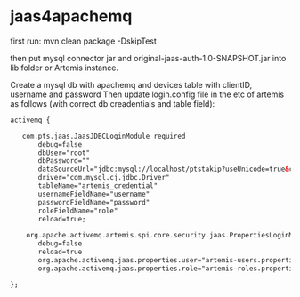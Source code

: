 # jaas4apachemq

first run: mvn clean package -DskipTest

then put mysql connector jar and original-jaas-auth-1.0-SNAPSHOT.jar into lib folder or Artemis instance.

Create a mysql db with apachemq and devices table with clientID, username and password
Then update login.config file in the etc of artemis as follows (with correct db creadentials and table field):
~~~xml
activemq {

   com.pts.jaas.JaasJDBCLoginModule required
       debug=false
	   dbUser="root"
	   dbPassword=""
	   dataSourceUrl="jdbc:mysql://localhost/ptstakip?useUnicode=true&characterEncoding=utf8&useSSL=false&useLegacyDatetimeCode=false&serverTimezone=UTC"
	   driver="com.mysql.cj.jdbc.Driver"
	   tableName="artemis_credential"
	   usernameFieldName="username"
	   passwordFieldName="password"
	   roleFieldName="role"
	   reload=true;
	   
	org.apache.activemq.artemis.spi.core.security.jaas.PropertiesLoginModule sufficient
       debug=false
       reload=true
       org.apache.activemq.jaas.properties.user="artemis-users.properties"
       org.apache.activemq.jaas.properties.role="artemis-roles.properties";

};
~~~


